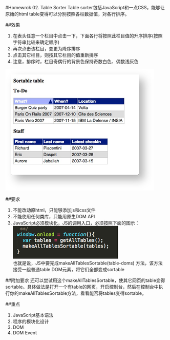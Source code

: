 #Homewrok 02. Table Sorter
Table sorter包括JavaScript和一点CSS，能够让原始的html table变得可以分别按照各栏数据值，对各行排序。

##效果

1. 在表头任意一个栏目中点击一下，下面各行将按照此栏目值的升序排序(按照字符串比较来确定顺序)
2. 再次点击该栏目，变更为降序排序
3. 点击其它栏目，则按其它栏目的值重新排序
4. 注意，排序时，栏目奇偶行的背景色保持奇数白色、偶数浅灰色

![](images/num1.jpeg)


##要求

1. 不能改动原html，只能够添加js和css文件
2. 不能使用任何类库，只能用原生DOM API
3. JavaScript必须模块化，JS的调用入口，必须按照下面的图示：<br>
![](images/num2.png) <br>也就是说，JS中要完成makeAllTablesSortable(table-doms) 方法，该方法接受一组普通table DOM元素，将它们全部变成sortable

##附加要求
还可以尝试用这个makeAllTablesSortable，使其它网页的table变得sortable。具体做法是打开一个有table的网页，开启控制台，然后在控制台中执行你的makeAllTablesSortable方法，看看能否将tables变得sortable。

##重点
1. JavaScript基本语法
2. 程序的模块化设计
3. DOM 
4. DOM Event



